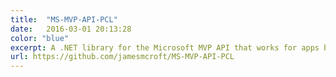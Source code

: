 ```yaml
---
title:  "MS-MVP-API-PCL"
date:   2016-03-01 20:13:28
color: "blue"
excerpt: A .NET library for the Microsoft MVP API that works for apps built for UWP, Android and iOS (Xamarin).
url: https://github.com/jamesmcroft/MS-MVP-API-PCL
---
```

